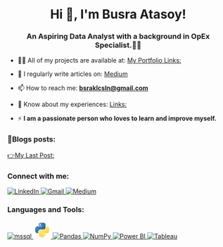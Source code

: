<h1 align="center">Hi 👋, I'm Busra Atasoy!</h1>
<h3 align="center">An Aspiring Data Analyst with a background in OpEx Specialist.👩‍💻</h3>

- 👨‍💻 All of my projects are available at: [My Portfolio Links:](https://linktr.ee/busraatasoy)

- 📝 I regularly write articles on: [Medium](https://medium.com/@busraatasoy)

- 📫 How to reach me: **bsraklcsln@gmail.com**

- 📄 Know about my experiences: [Links:](https://simple-bell-a36.notion.site/Hi-I-m-Busra-Atasoy-19891c2358fe80479802d7f90e31c1c6)

- ⚡ **I am a passionate person who loves to learn and improve myself.**

### 📌Blogs posts:
[👉My Last Post:](https://medium.com/learning-data/exercise-analysis-with-power-bi-excel-fb4d5030354c)


<h3 align="left">Connect with me:</h3>
<p align="left">

<!-- LinkedIn -->
<a href="https://www.linkedin.com/" target="_blank" rel="noreferrer">
  <img src="https://cdn-icons-png.flaticon.com/512/174/174857.png" alt="LinkedIn" width="40" height="40">
</a>
<!-- Gmail -->
<a href="mailto:bsraklcsln@gmail.com" target="_blank" rel="noreferrer">
  <img src="https://upload.wikimedia.org/wikipedia/commons/4/4e/Gmail_Icon.png" alt="Gmail" width="40" height="40">
</a>
<!-- Medium -->
<a href="https://medium.com/" target="_blank" rel="noreferrer">
  <img src="https://cdn-icons-png.flaticon.com/512/5968/5968906.png" alt="Medium" width="40" height="40">
</a>

<h3 align="left">Languages and Tools:</h3>
<p align="left"> 
<!-- SQL Server -->
<a href="https://www.microsoft.com/en-us/sql-server" target="_blank" rel="noreferrer"> <img src="https://www.svgrepo.com/show/303229/microsoft-sql-server-logo.svg" alt="mssql" width="40" height="40"/> </a>
<!-- Python -->
<a href="https://www.python.org/" target="_blank" rel="noreferrer">
  <img src="https://raw.githubusercontent.com/devicons/devicon/master/icons/python/python-original.svg" alt="Python" width="40" height="40">
</a>
<!-- Pandas -->
<a href="https://pandas.pydata.org/" target="_blank" rel="noreferrer">
  <img src="https://upload.wikimedia.org/wikipedia/commons/e/ed/Pandas_logo.svg" alt="Pandas" width="40" height="40">
</a>
<!-- NumPy -->
<a href="https://numpy.org/" target="_blank" rel="noreferrer">
  <img src="https://upload.wikimedia.org/wikipedia/commons/3/31/NumPy_logo_2020.svg" alt="NumPy" width="40" height="40">
</a>
<!-- Power BI -->
<a href="https://powerbi.microsoft.com/" target="_blank" rel="noreferrer">
  <img src="https://powerbi.microsoft.com/pictures/shared/social/social-default-image.png" alt="Power BI" width="40" height="40">
</a>
<!-- Tableau -->
<a href="https://www.tableau.com/" target="_blank" rel="noreferrer">
  <img src="https://logos-world.net/wp-content/uploads/2021/10/Tableau-Logo.png" alt="Tableau" width="40" height="40">
</a></p>

